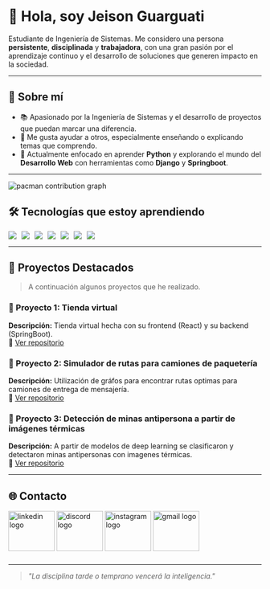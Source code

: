 # 👋 Hola, soy Jeison Guarguati

Estudiante de Ingeniería de Sistemas. Me considero una persona **persistente**, **disciplinada** y **trabajadora**, con una gran pasión por el aprendizaje continuo y el desarrollo de soluciones que generen impacto en la sociedad.

---

## 🚀 Sobre mí

- 📚 Apasionado por la Ingeniería de Sistemas y el desarrollo de proyectos que puedan marcar una diferencia.
- 🤝 Me gusta ayudar a otros, especialmente enseñando o explicando temas que comprendo.
- 🧠 Actualmente enfocado en aprender **Python** y explorando el mundo del **Desarrollo Web** con herramientas como **Django** y **Springboot**.

---

<picture>
  <source media="(prefers-color-scheme: dark)" srcset="https://raw.githubusercontent.com/JeiGeek/JeiGeek/output/pacman-contribution-graph-dark.svg">
  <source media="(prefers-color-scheme: light)" srcset="https://raw.githubusercontent.com/JeiGeek/JeiGeek/output/pacman-contribution-graph.svg">
  <img alt="pacman contribution graph" src="https://raw.githubusercontent.com/JeiGeek/JeiGeek/output/pacman-contribution-graph.svg">
</picture>

###

## 🛠️ Tecnologías que estoy aprendiendo

<div style="display: flex; gap: 10px;">
  <img src="https://img.shields.io/badge/Python-3776AB?style=flat&logo=python&logoColor=white" />
  <img src="https://img.shields.io/badge/Java-007396?style=flat&logo=java&logoColor=white" />
  <img src="https://img.shields.io/badge/HTML5-E34F26?style=flat&logo=html5&logoColor=white" />
  <img src="https://img.shields.io/badge/CSS3-1572B6?style=flat&logo=css3&logoColor=white" />
  <img src="https://img.shields.io/badge/JavaScript-F7DF1E?style=flat&logo=javascript&logoColor=black" />
  <img src="https://img.shields.io/badge/C-00599C?style=flat&logo=c&logoColor=white" />
  <img src="https://img.shields.io/badge/SQL-003B57?style=flat&logo=mysql&logoColor=white" />
</div>

---

## 📂 Proyectos Destacados

> A continuación algunos proyectos que he realizado.

### 🌟 Proyecto 1: Tienda virtual
**Descripción:** Tienda virtual hecha con su frontend (React) y su backend (SpringBoot).<br>
🔗 [Ver repositorio](https://github.com/JeiGeek/Proyecto_tienda)

### 🌟 Proyecto 2: Simulador de rutas para camiones de paquetería
**Descripción:** Utilización de gráfos para encontrar rutas optimas para camiones de entrega de mensajería.<br>
🔗 [Ver repositorio](https://github.com/JeiGeek/Mensajeria_con_grafos)

### 🌟 Proyecto 3: Detección de minas antipersona a partir de imágenes térmicas
**Descripción:** A partir de modelos de deep learning se clasificaron y detectaron minas antipersonas con imagenes térmicas.<br>
🔗 [Ver repositorio](https://github.com/JeiGeek/ThermalMineDetector)

<!-- Puedes agregar imágenes aquí -->
<!-- ![Descripción de la imagen](ruta/imagen.png) -->

---

## 🌐 Contacto

<div align="left">
  <img src="https://raw.githubusercontent.com/maurodesouza/profile-readme-generator/master/src/assets/icons/social/linkedin/default.svg" width="92" height="80" alt="linkedin logo"  />
  <img src="https://raw.githubusercontent.com/maurodesouza/profile-readme-generator/master/src/assets/icons/social/discord/default.svg" width="92" height="80" alt="discord logo"  />
  <img src="https://raw.githubusercontent.com/maurodesouza/profile-readme-generator/master/src/assets/icons/social/instagram/default.svg" width="92" height="80" alt="instagram logo"  />
  <img src="https://raw.githubusercontent.com/maurodesouza/profile-readme-generator/master/src/assets/icons/social/gmail/default.svg" width="92" height="80" alt="gmail logo"  />
</div>

###

---

> _"La disciplina tarde o temprano vencerá la inteligencia."_  

